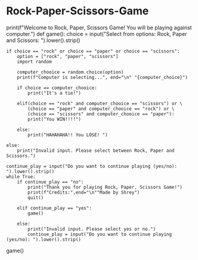 # Rock-Paper-Scissors-Game

print(f"Welcome to Rock, Paper, Scissors Game! You will be playing against computer.")
def game():
    choice = input("Select from options: Rock, Paper and Scissors: ").lower().strip()

    if choice == "rock" or choice == "paper" or choice == "scissors":
        option = ["rock", "paper", "scissors"]
        import random

        computer_chooice = random.choice(option)
        print(f"Computer is selecting...", end="\n" "{computer_choice}")

        if choice == computer_chooice:
            print("It's a tie!")
            
        elif(choice == "rock" and computer_chooice == "scissors") or \
            (choice == "paper" and computer_chooice == "rock") or \
            (choice == "scissors" and computer_chooice == "paper"):
            print("You WIN!!!!")
            
        else:
            print("HAHAHAHA!! You LOSE! ")
            
    else:
        print("Invalid input. Please select between Rock, Paper and Scissors.")
        
    continue_play = input("Do you want to continue playing (yes/no): ").lower().strip()
    while True:
        if continue_play == "no":
            print("Thank you for playing Rock, Paper, Scissors Game!")
            print(f"Credits:",end="\n""Made by Shrey")
            quit()
        
        elif continue_play == "yes":
            game()
        
        else:
            print("Invalid input. Please select yes or no.")
            continue_play = input("Do you want to continue playing (yes/no): ").lower().strip()
game()
